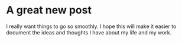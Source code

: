 # A great new post
I really want things to go so smoothly.  I hope this will make it easier to document the ideas and thoughts I have about my life and my work.
